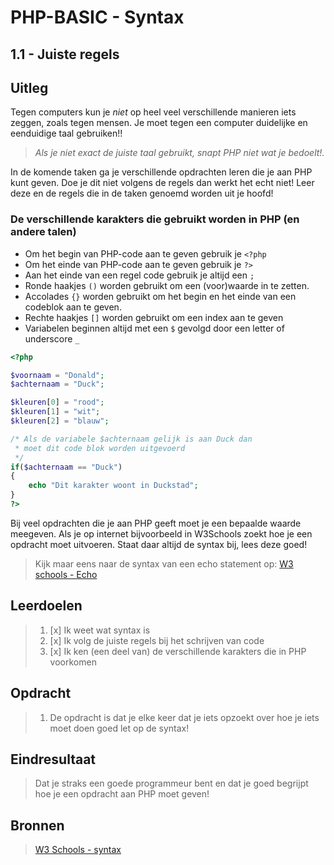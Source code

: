 # PHP-BASIC - Syntax

## 1.1 - Juiste regels

## Uitleg

Tegen computers kun je _niet_ op heel veel verschillende manieren iets zeggen, zoals tegen mensen. Je moet tegen een computer duidelijke en eenduidige taal gebruiken!!

> _Als je niet exact de juiste taal gebruikt, snapt PHP niet wat je bedoelt!._

In de komende taken ga je verschillende opdrachten leren die je aan PHP kunt geven. Doe je dit niet volgens de regels dan werkt het echt niet! Leer deze en de regels die in de taken genoemd worden uit je hoofd!

### De verschillende karakters die gebruikt worden in PHP (en andere talen)

- Om het begin van PHP-code aan te geven gebruik je `<?php`
- Om het einde van PHP-code aan te geven gebruik je `?>`
- Aan het einde van een regel code gebruik je altijd een `;`
- Ronde haakjes `()` worden gebruikt om een (voor)waarde in te zetten.
- Accolades `{}` worden gebruikt om het begin en het einde van een codeblok aan te geven.
- Rechte haakjes `[]` worden gebruikt om een index aan te geven
- Variabelen beginnen altijd met een `$` gevolgd door een letter of underscore `_`

```php
<?php

$voornaam = "Donald";
$achternaam = "Duck";

$kleuren[0] = "rood";
$kleuren[1] = "wit";
$kleuren[2] = "blauw";

/* Als de variabele $achternaam gelijk is aan Duck dan
 * moet dit code blok worden uitgevoerd
 */
if($achternaam == "Duck")
{
    echo "Dit karakter woont in Duckstad";
}
?>
```

Bij veel opdrachten die je aan PHP geeft moet je een bepaalde waarde meegeven. Als je op internet bijvoorbeeld in W3Schools zoekt hoe je een opdracht moet uitvoeren. Staat daar altijd de syntax bij, lees deze goed!

> Kijk maar eens naar de syntax van een echo statement op: [W3 schools - Echo](https://www.w3schools.com/php/func_string_echo.asp)

## Leerdoelen

> 1. [x] Ik weet wat syntax is
> 2. [x] Ik volg de juiste regels bij het schrijven van code
> 3. [x] Ik ken (een deel van) de verschillende karakters die in PHP voorkomen

## Opdracht

> 1. De opdracht is dat je elke keer dat je iets opzoekt over hoe je iets moet doen goed let op de syntax!

## Eindresultaat

> Dat je straks een goede programmeur bent en dat je goed begrijpt hoe je een opdracht aan PHP moet geven!

## Bronnen

> [W3 Schools - syntax](https://www.w3schools.com/PHP/php_syntax.asp)

<!--- ------------ DIT COMMENTAAR LATEN STAAN AUB ------------
------------------ ------------------------------ ------------
------------------ eagle ref:94453368
------------------ ------------------------------ ------------
------------------ DIT COMMENTAAR LATEN STAAN AUB -------- -->
